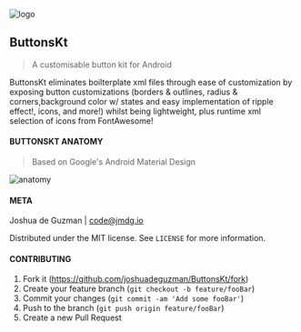 ![logo](https://i.imgur.com/259nc51.png)
## ButtonsKt
> A customisable button kit for Android

ButtonsKt eliminates boilterplate xml files through ease of customization by exposing button customizations 
(borders & outlines, radius & corners,background color w/ states and easy implementation of ripple effect!, icons, and more!) 
whilst being lightweight, plus runtime xml selection of icons from FontAwesome!

#### BUTTONSKT ANATOMY
> Based on Google's Android Material Design

![anatomy](https://i.imgur.com/jNhcAZI.png)

#### META

Joshua de Guzman | code@jmdg.io

Distributed under the MIT license. See ``LICENSE`` for more information.

#### CONTRIBUTING

1. Fork it (<https://github.com/joshuadeguzman/ButtonsKt/fork>)
2. Create your feature branch (`git checkout -b feature/fooBar`)
3. Commit your changes (`git commit -am 'Add some fooBar'`)
4. Push to the branch (`git push origin feature/fooBar`)
5. Create a new Pull Request

